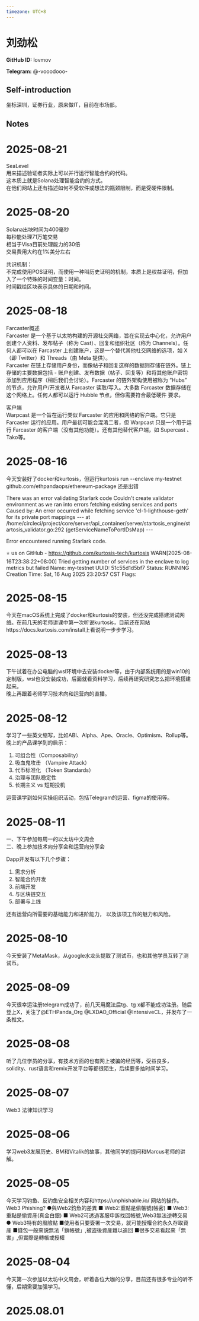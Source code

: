 ```yaml
---
timezone: UTC+8
---
```


# 刘劲松

**GitHub ID:** lovmov

**Telegram:** @-vooodooo-

## Self-introduction

坐标深圳，证券行业，原来做IT，目前在市场部。

## Notes

<!-- Content_START -->
# 2025-08-21

SeaLevel  
用来描述验证者实际上可以并行运行智能合约的代码。  
这本质上就是Solana处理智能合约的方式。  
在他们网站上还有描述如何不受软件或想法的瓶颈限制，而是受硬件限制。

# 2025-08-20

Solana出块时间为400毫秒  
每秒能处理71万笔交易  
相当于Visa目前处理能力的30倍  
交易费用大约在1%美分左右  

共识机制：  
不完成使用POS证明，而使用一种叫历史证明的机制，本质上是权益证明，但加入了一个特殊的时间变量：时间。  
时间戳给区块表示具体的日期和时间。

# 2025-08-18

Farcaster概述  
Farcaster 是一个基于以太坊构建的开源社交网络，旨在实现去中心化，允许用户创建个人资料、发布帖子（称为 Cast）、回复和组织社区（称为 Channels）。任何人都可以在 Farcaster 上创建账户，这是一个替代其他社交网络的选项，如 X（即 Twitter）和 Threads（由 Meta 提供）。  
Farcaster 在链上存储用户身份，而像帖子和回复这样的数据则存储在链外。链上存储的主要数据包括 - 账户创建、发布数据（帖子、回复等）和将其他账户密钥添加到应用程序（稍后我们会讨论）。Farcaster 的链外架构使用被称为 “Hubs” 的节点，允许用户/开发者从 Farcaster 读取/写入。大多数 Farcaster 数据存储在这个网络上。任何人都可以运行 Hubble 节点，但你需要符合最低硬件 要求。   

客户端  
Warpcast 是一个旨在运行类似 Farcaster 的应用和网络的客户端。它只是 Farcaster 运行的应用。用户最初可能会混淆二者，但 Warpcast 只是一个用于运行 Farcaster 的客户端（没有其他功能）。还有其他替代客户端，如 Supercast 、Tako等。

# 2025-08-16

今天安装好了docker和kurtosis，但运行kurtosis run --enclave my-testnet github.com/ethpandaops/ethereum-package  还是出错

There was an error validating Starlark code 
Couldn't create validator environment as we ran into errors fetching existing services and ports
	Caused by: An error occurred while fetching service 'cl-1-lighthouse-geth' for its private port mappings
 --- at /home/circleci/project/core/server/api_container/server/startosis_engine/startosis_validator.go:292 (getServiceNameToPortIDsMap) ---

Error encountered running Starlark code.

⭐ us on GitHub - https://github.com/kurtosis-tech/kurtosis
WARN[2025-08-16T23:38:22+08:00] Tried getting number of services in the enclave to log metrics but failed 
Name:            my-testnet
UUID:            51c55d1d5bf7
Status:          RUNNING
Creation Time:   Sat, 16 Aug 2025 23:20:57 CST
Flags:

# 2025-08-15

今天在macOS系统上完成了docker和kurtosis的安装，但还没完成搭建测试网络。在前几天的老师讲课中第一次听说kurtosis，目前还在网站https://docs.kurtosis.com/install上看说明一步步学习。

# 2025-08-13

下午试着在办公电脑的wsl环境中去安装docker等，由于内部系统用的是win10的定制版，wsl也没安装成功，后面就看资料学习，后续再研究研究怎么把环境搭建起来。  
晚上再跟着老师学习技术向和运营向的直播。

# 2025-08-12

学习了一些英文缩写，比如ABI、Alpha、Ape、Oracle、Optimism、Rollup等。   
晚上的产品课学到的启示：
1. 可组合性（Composability）
2. 吸血鬼攻击 （Vampire Attack）
3. 代币标准化 （Token Standards）
4. 治理与团队稳定性
5. 长期主义 vs 短期投机

运营课学到如何实操组织活动，包括Telegram的运营、figma的使用等。

# 2025-08-11

一、下午参加每周一的以太坊中文周会   
二、晚上参加技术向分享会和运营向分享会 
   
Dapp开发有以下几个步骤：
1. 需求分析
2. 智能合约开发
3. 前端开发
4. 与区块链交互
5. 部署与上线
  
还有运营向所需要的基础能力和进阶能力，
以及该项工作的魅力和风险。

# 2025-08-10

今天安装了MetaMask，从google水龙头提取了测试币，也和其他学员互转了测试币。

# 2025-08-09

今天很幸运注册telegram成功了，前几天用魔法后tg、tg x都不能成功注册。随后登上X，关注了@ETHPanda_Org  @LXDAO_Official  @IntensiveCL，并发布了一条推文。

# 2025-08-08

听了几位学员的分享，有技术方面的也有网上被骗的经历等，受益良多，solidity、rust语言和remix开发平台等都很陌生，后续要多抽时间学习。

# 2025-08-07

Web3 法律知识学习

# 2025-08-06

学习web3发展历史、BM和Vitalik的故事，其他同学的提问和Marcus老师的讲解。

# 2025-08-05

今天学习钓鱼、反钓鱼安全相关内容和https://unphishable.io/ 网站的操作。
Web3 Phishing?
●與Web2釣魚的差異
         ■ Web2:重點是偷帳號(帳密)
         ■ Web3:重點是偷資産(真金白銀)
         ■ Web2可透過客服申訴找回帳號,Web3無法逆轉交易
● Web3特有的風險點
         ■使用者只要簽署一次交易，就可能授權合約永久存取資産
         ■錢包一般來説無法「鎖帳號」,被盗後資産難以追回
         ■很多交易看起來「無害」,但實際是轉帳或授權

# 2025-08-04

今天第一次参加以太坊中文周会，听着各位大咖的分享，目前还有很多专业的听不懂，后期需要加强学习。


# 2025.08.01


<!-- Content_END -->

